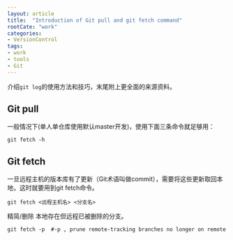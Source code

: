 ```yaml
---
layout: article
title:  "Introduction of Git pull and git fetch command"
rootCate: "work"
categories:
- VersionControl
tags:
- work
- tools
- Git
---
```


介绍`git log`的使用方法和技巧，末尾附上更全面的来源资料。

<!---more--->

## Git pull
一般情况下(单人单仓库使用默认master开发)，使用下面三条命令就足够用：  
```
git fetch -h
```




## Git fetch
一旦远程主机的版本库有了更新（Git术语叫做commit），需要将这些更新取回本地，这时就要用到git fetch命令。

```
git fetch <远程主机名> <分支名>
```
精简/删除 本地存在但远程已被删除的分支。
```
git fetch -p  #-p , prune remote-tracking branches no longer on remote
```